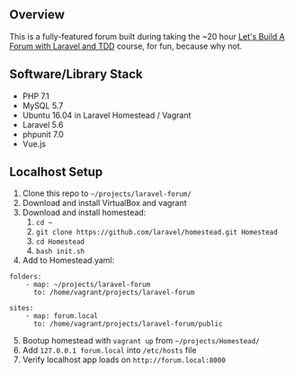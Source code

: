 ## Overview

This is a fully-featured forum built during taking the ~20 hour [Let's Build A Forum with Laravel and TDD](https://laracasts.com/series/lets-build-a-forum-with-laravel) course, for fun, because why not.

## Software/Library Stack

- PHP 7.1
- MySQL 5.7
- Ubuntu 16.04 in Laravel Homestead / Vagrant
- Laravel 5.6 
- phpunit 7.0
- Vue.js

## Localhost Setup

1. Clone this repo to `~/projects/laravel-forum/`
2. Download and install VirtualBox and vagrant
3. Download and install homestead:
   1. `cd ~`
   2. `git clone https://github.com/laravel/homestead.git Homestead`
   3. `cd Homestead`
   4. `bash init.sh`
4. Add to Homestead.yaml:
```
folders:
    - map: ~/projects/laravel-forum
      to: /home/vagrant/projects/laravel-forum

sites:
    - map: forum.local
      to: /home/vagrant/projects/laravel-forum/public
```
5. Bootup homestead with `vagrant up` from `~/projects/Homestead/`
6. Add `127.0.0.1 forum.local` into `/etc/hosts` file
7. Verify localhost app loads on `http://forum.local:8000`

